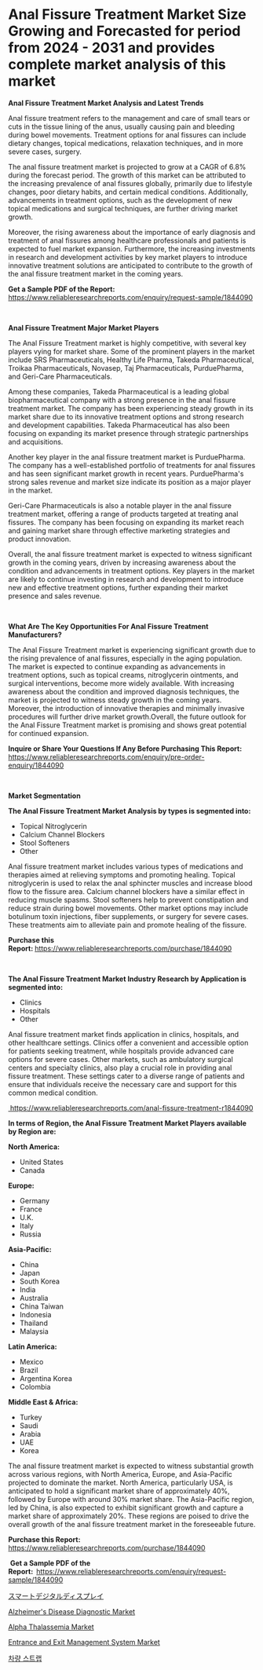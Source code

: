 <p><h1>Anal Fissure Treatment Market Size Growing and Forecasted for period from 2024 - 2031 and provides complete market analysis of this market</h1></p><p><strong>Anal Fissure Treatment Market Analysis and Latest Trends</strong></p>
<p><p>Anal fissure treatment refers to the management and care of small tears or cuts in the tissue lining of the anus, usually causing pain and bleeding during bowel movements. Treatment options for anal fissures can include dietary changes, topical medications, relaxation techniques, and in more severe cases, surgery.</p><p>The anal fissure treatment market is projected to grow at a CAGR of 6.8% during the forecast period. The growth of this market can be attributed to the increasing prevalence of anal fissures globally, primarily due to lifestyle changes, poor dietary habits, and certain medical conditions. Additionally, advancements in treatment options, such as the development of new topical medications and surgical techniques, are further driving market growth.</p><p>Moreover, the rising awareness about the importance of early diagnosis and treatment of anal fissures among healthcare professionals and patients is expected to fuel market expansion. Furthermore, the increasing investments in research and development activities by key market players to introduce innovative treatment solutions are anticipated to contribute to the growth of the anal fissure treatment market in the coming years.</p></p>
<p><strong>Get a Sample PDF of the Report:&nbsp;</strong> <a href="https://www.reliableresearchreports.com/enquiry/request-sample/1844090">https://www.reliableresearchreports.com/enquiry/request-sample/1844090</a></p>
<p>&nbsp;</p>
<p><strong>Anal Fissure Treatment Major Market Players</strong></p>
<p><p>The Anal Fissure Treatment market is highly competitive, with several key players vying for market share. Some of the prominent players in the market include SRS Pharmaceuticals, Healthy Life Pharma, Takeda Pharmaceutical, Troikaa Pharmaceuticals, Novasep, Taj Pharmaceuticals, PurduePharma, and Geri-Care Pharmaceuticals.</p><p>Among these companies, Takeda Pharmaceutical is a leading global biopharmaceutical company with a strong presence in the anal fissure treatment market. The company has been experiencing steady growth in its market share due to its innovative treatment options and strong research and development capabilities. Takeda Pharmaceutical has also been focusing on expanding its market presence through strategic partnerships and acquisitions.</p><p>Another key player in the anal fissure treatment market is PurduePharma. The company has a well-established portfolio of treatments for anal fissures and has seen significant market growth in recent years. PurduePharma's strong sales revenue and market size indicate its position as a major player in the market.</p><p>Geri-Care Pharmaceuticals is also a notable player in the anal fissure treatment market, offering a range of products targeted at treating anal fissures. The company has been focusing on expanding its market reach and gaining market share through effective marketing strategies and product innovation.</p><p>Overall, the anal fissure treatment market is expected to witness significant growth in the coming years, driven by increasing awareness about the condition and advancements in treatment options. Key players in the market are likely to continue investing in research and development to introduce new and effective treatment options, further expanding their market presence and sales revenue.</p></p>
<p>&nbsp;</p>
<p><strong>What Are The Key Opportunities For Anal Fissure Treatment Manufacturers?</strong></p>
<p><p>The Anal Fissure Treatment market is experiencing significant growth due to the rising prevalence of anal fissures, especially in the aging population. The market is expected to continue expanding as advancements in treatment options, such as topical creams, nitroglycerin ointments, and surgical interventions, become more widely available. With increasing awareness about the condition and improved diagnosis techniques, the market is projected to witness steady growth in the coming years. Moreover, the introduction of innovative therapies and minimally invasive procedures will further drive market growth.Overall, the future outlook for the Anal Fissure Treatment market is promising and shows great potential for continued expansion.</p></p>
<p><strong>Inquire or Share Your Questions If Any Before Purchasing This Report:</strong> <a href="https://www.reliableresearchreports.com/enquiry/pre-order-enquiry/1844090">https://www.reliableresearchreports.com/enquiry/pre-order-enquiry/1844090</a></p>
<p>&nbsp;</p>
<p><strong>Market Segmentation</strong></p>
<p><strong>The Anal Fissure Treatment Market Analysis by types is segmented into:</strong></p>
<p><ul><li>Topical Nitroglycerin</li><li>Calcium Channel Blockers</li><li>Stool Softeners</li><li>Other</li></ul></p>
<p><p>Anal fissure treatment market includes various types of medications and therapies aimed at relieving symptoms and promoting healing. Topical nitroglycerin is used to relax the anal sphincter muscles and increase blood flow to the fissure area. Calcium channel blockers have a similar effect in reducing muscle spasms. Stool softeners help to prevent constipation and reduce strain during bowel movements. Other market options may include botulinum toxin injections, fiber supplements, or surgery for severe cases. These treatments aim to alleviate pain and promote healing of the fissure.</p></p>
<p><strong>Purchase this Report:&nbsp;</strong><a href="https://www.reliableresearchreports.com/purchase/1844090">https://www.reliableresearchreports.com/purchase/1844090</a></p>
<p>&nbsp;</p>
<p><strong>The Anal Fissure Treatment Market Industry Research by Application is segmented into:</strong></p>
<p><ul><li>Clinics</li><li>Hospitals</li><li>Other</li></ul></p>
<p><p>Anal fissure treatment market finds application in clinics, hospitals, and other healthcare settings. Clinics offer a convenient and accessible option for patients seeking treatment, while hospitals provide advanced care options for severe cases. Other markets, such as ambulatory surgical centers and specialty clinics, also play a crucial role in providing anal fissure treatment. These settings cater to a diverse range of patients and ensure that individuals receive the necessary care and support for this common medical condition.</p></p>
<p><a href="https://www.reliableresearchreports.com/anal-fissure-treatment-r1844090">&nbsp;https://www.reliableresearchreports.com/anal-fissure-treatment-r1844090</a></p>
<p><strong>In terms of Region, the Anal Fissure Treatment Market Players available by Region are:</strong></p>
<p>
    <p> <strong> North America: </strong>
        <ul>
            <li>United States</li>
            <li>Canada</li>
        </ul>
        </p> 
    <p> <strong> Europe: </strong>
        <ul>
            <li>Germany</li>
            <li>France</li>
            <li>U.K.</li>
            <li>Italy</li>
            <li>Russia</li>
        </ul>
        </p> 
    <p> <strong> Asia-Pacific: </strong>
        <ul>
            <li>China</li>
            <li>Japan</li>
            <li>South Korea</li>
            <li>India</li>
            <li>Australia</li>
            <li>China Taiwan</li>
            <li>Indonesia</li>
            <li>Thailand</li>
            <li>Malaysia</li>
        </ul>
        </p> 
    <p> <strong> Latin America: </strong>
        <ul>
            <li>Mexico</li>
            <li>Brazil</li>
            <li>Argentina Korea</li>
            <li>Colombia</li>
        </ul>
        </p> 
    <p> <strong> Middle East & Africa: </strong>
        <ul>
            <li>Turkey</li>
            <li>Saudi</li>
            <li>Arabia</li>
            <li>UAE</li>
            <li>Korea</li>
        </ul>
    </p>
    </p>
<p><p>The anal fissure treatment market is expected to witness substantial growth across various regions, with North America, Europe, and Asia-Pacific projected to dominate the market. North America, particularly USA, is anticipated to hold a significant market share of approximately 40%, followed by Europe with around 30% market share. The Asia-Pacific region, led by China, is also expected to exhibit significant growth and capture a market share of approximately 20%. These regions are poised to drive the overall growth of the anal fissure treatment market in the foreseeable future.</p></p>
<p><strong>Purchase this Report: </strong><a href="https://www.reliableresearchreports.com/purchase/1844090">https://www.reliableresearchreports.com/purchase/1844090</a></p>
<p>&nbsp;<strong>Get a Sample PDF of the Report:&nbsp;&nbsp;</strong><a href="https://www.reliableresearchreports.com/enquiry/request-sample/1844090">https://www.reliableresearchreports.com/enquiry/request-sample/1844090</a></p>
<p><strong></strong></p>
<p><p><a href="https://github.com/AdellaPrice2023/Market-Research-Report-List-1/blob/main/660750746855.md">スマートデジタルディスプレイ</a></p><p><a href="https://github.com/lubmix/Market-Research-Report-List-2/blob/main/alzheimers-disease-diagnostic-market.md">Alzheimer's Disease Diagnostic Market</a></p><p><a href="https://github.com/joannagoyvaerts/Market-Research-Report-List-2/blob/main/alpha-thalassemia-market.md">Alpha Thalassemia Market</a></p><p><a href="https://www.linkedin.com/pulse/entrance-exit-management-system-market-furnishes-information-gqwqc?trackingId=gXp8NyZkaWYD9CSUkW46FA%3D%3D">Entrance and Exit Management System Market</a></p><p><a href="https://github.com/rick7624/Market-Research-Report-List-1/blob/main/847966642723.md">차량 스트랩</a></p></p>
